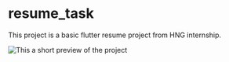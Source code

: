 # resume_task

This project is a basic flutter resume project from HNG internship.

![This a short preview of the project](https://user-images.githubusercontent.com/63846399/129821152-1fd6ddf7-936f-4ed8-b06f-91ce330790c4.gif)

